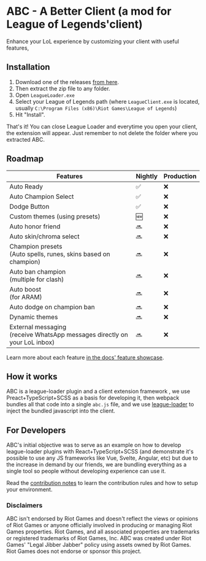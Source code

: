 # ABC - A Better Client (a mod for League of Legends'client)

Enhance your LoL experience by customizing your client with useful features,

## Installation

1. Download one of the releases [from here](https://github.com/douugdev/league-a-better-client/releases).
2. Then extract the zip file to any folder.
3. Open `LeagueLoader.exe`
4. Select your League of Legends path (where `LeagueClient.exe` is located, usually `C:\Program Files (x86)\Riot Games\League of Legends`)
5. Hit "Install".

That's it! You can close League Loader and everytime you open your client, the extension will appear. Just remember to not delete the folder where you extracted ABC.

## Roadmap

| Features                                                                      | Nightly | Production |
| ----------------------------------------------------------------------------- | ------- | ---------- |
| Auto Ready                                                                    | ✅      | ❌         |
| Auto Champion Select                                                          | ✅      | ❌         |
| Dodge Button                                                                  | ✅      | ❌         |
| Custom themes (using presets)                                                 | 🆕      | ❌         |
| Auto honor friend                                                             | 🔜      | ❌         |
| Auto skin/chroma select                                                       | 🔜      | ❌         |
| Champion presets<br/>(Auto spells, runes, skins based on champion)            | 🔜      | ❌         |
| Auto ban champion<br/>(multiple for clash)                                    | 🔜      | ❌         |
| Auto boost<br/>(for ARAM)                                                     | 🔜      | ❌         |
| Auto dodge on champion ban                                                    | 🔜      | ❌         |
| Dynamic themes                                                                | 🔜      | ❌         |
| External messaging<br/>(receive WhatsApp messages directly on your LoL inbox) | 🔜      | ❌         |

Learn more about each feature [in the docs' feature showcase](https://douugdev.github.io/league-a-better-client/).

## How it works

ABC is a league-loader plugin and a client extension framework , we use Preact+TypeScript+SCSS as a basis for developing it, then webpack bundles all that code into a single `abc.js` file, and we use [league-loader](https://github.com/nomi-san/league-loader) to inject the bundled javascript into the client.

## For Developers

ABC's initial objective was to serve as an example on how to develop league-loader plugins with React+TypeScript+SCSS (and demonstrate it's possible to use any JS frameworks like Vue, Svelte, Angular, etc) but due to the increase in demand by our friends, we are bundling everything as a single tool so people without developing experience can use it.

Read the [contribution notes](CONTRIBUTING.md) to learn the contribution rules and how to setup your environment.

### Disclaimers

ABC isn't endorsed by Riot Games and doesn't reflect the views or opinions of Riot Games or anyone officially involved in producing or managing Riot Games properties. Riot Games, and all associated properties are trademarks or registered trademarks of Riot Games, Inc. ABC was created under Riot Games' "Legal Jibber Jabber" policy using assets owned by Riot Games. Riot Games does not endorse or sponsor this project.
